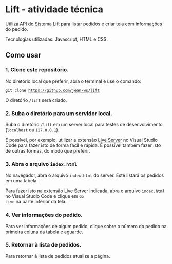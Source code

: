 # Lift - atividade técnica

Utiliza API do Sistema Lift para listar pedidos e criar tela com informações do pedido. 

Tecnologias utilizadas: Javascript, HTML e CSS.

## Como usar

### 1. Clone este repositório.

  No diretório local que preferir, abra o terminal e use o comando:
  
  <code>git clone https://github.com/jean-ws/lift</code>
  
  O diretório <code>/lift</code> será criado.

### 2. Suba o diretório para um servidor local.

Suba o diretório  <code>/lift</code> em um server local para testes de desenvolvimento (<code>localhost</code> ou <code>127.0.0.1</code>). 

É possível, por exemplo, utilizar a extensão [Live Server](https://marketplace.visualstudio.com/items?itemName=ritwickdey.LiveServer&ssr=false#overview) no Visual Studio Code para fazer isto de forma fácil e rápida. É possível também fazer isto de outras formas, do modo que preferir.

### 3. Abra o arquivo <code>index.html</code> 

No navegador, abra o arquivo <code>index.html</code> do server. Este listará os pedidos em uma tabela.

Para fazer isto na extensão Live Server indicada, abra o arquivo <code>index.html</code> no Visual Studio Code e clique em <code>Go Live</code> na parte inferior da tela.

### 4. Ver informações do pedido.

Para ver informações de algum pedido, clique sobre o número do pedido na primeira coluna da tabela e aguarde.

### 5. Retornar à lista de pedidos.

Para retornar à lista de pedidos atualize a página.
